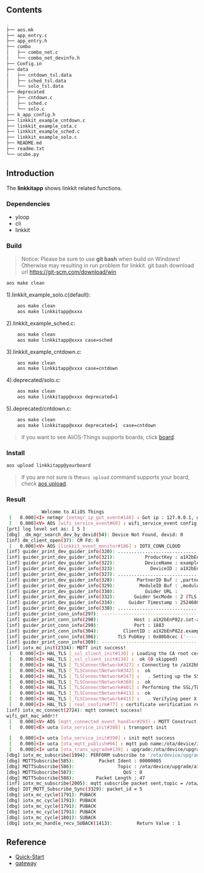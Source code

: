 ## Contents

```sh
.
├── aos.mk
├── app_entry.c
├── app_entry.h
├── combo
│   ├── combo_net.c
│   └── combo_net_devinfo.h
├── Config.in
├── data
│   ├── cntdown_tsl.data
│   ├── sched_tsl.data
│   └── solo_tsl.data
├── deprecated
│   ├── cntdown.c
│   ├── sched.c
│   └── solo.c
├── k_app_config.h
├── linkkit_example_cntdown.c
├── linkkit_example_cota.c
├── linkkit_example_sched.c
├── linkkit_example_solo.c
├── README.md
├── readme.txt
└── ucube.py


```

## Introduction

The **linkkitapp**  shows linkkit related functions.

### Dependencies

* yloop
* cli
* linkkit

### Build

> Notice: Please be sure to use **git bash** when build on Windows! Otherwise may resulting in run problem for linkkit. git bash download url https://git-scm.com/download/win

```sh
aos make clean
```

1).linkkit_example_solo.c(default):

```sh
    aos make clean
    aos make linkkitapp@xxxx
```

2).linkkit_example_sched.c:

```sh
    aos make clean
    aos make linkkitapp@xxxx case=sched
```

3).linkkit_example_cntdown.c:

```sh
    aos make clean
    aos make linkkitapp@xxxx case=cntdown
```

4).deprecated/solo.c:

```sh
    aos make clean
    aos make linkkitapp@xxxx deprecated=1
```

5).deprecated/cntdown.c:

```sh
    aos make clean
    aos make linkkitapp@xxxx deprecated=1  case=cntdown
```

> if you want to see AliOS-Things supports boards, click [board](../../../board).

### Install

```sh
aos upload linkkitapp@yourboard
```

> if you are not sure is the`aos upload` command supports your board, check [aos upload](../../../build/site_scons/upload).

### Result

```sh
             Welcome to AliOS Things
 [   0.000]<I> netmgr [netmgr_ip_got_event#140] : Got ip : 127.0.0.1, gw : 127.0.0.1, mask : 255.255.255.0
 [   0.000]<V> AOS [wifi_service_event#60] : wifi_service_event config.ssid cisco-15A7
[prt] log level set as: [ 5 ]
[dbg] _dm_mgr_search_dev_by_devid(54): Device Not Found, devid: 0
[inf] dm_client_open(37): CM Fd: 0
 [   0.000]<V> AOS [linkkit_event_monitor#186] : IOTX_CONN_CLOUD
[inf] guider_print_dev_guider_info(320): ....................................................
[inf] guider_print_dev_guider_info(321):           ProductKey : a1X2bEnP82z
[inf] guider_print_dev_guider_info(322):           DeviceName : example1
[inf] guider_print_dev_guider_info(323):             DeviceID : a1X2bEnP82z.example1
[inf] guider_print_dev_guider_info(327): ....................................................
[inf] guider_print_dev_guider_info(328):        PartnerID Buf : ,partner_id=example.demo.partner-id
[inf] guider_print_dev_guider_info(329):         ModuleID Buf : ,module_id=example.demo.module-id
[inf] guider_print_dev_guider_info(330):           Guider URL :
[inf] guider_print_dev_guider_info(332):       Guider SecMode : 2 (TLS + Direct)
[inf] guider_print_dev_guider_info(334):     Guider Timestamp : 2524608000000
[inf] guider_print_dev_guider_info(338): ....................................................
[inf] guider_print_conn_info(297): -----------------------------------------
[inf] guider_print_conn_info(298):             Host : a1X2bEnP82z.iot-as-mqtt.cn-shanghai.aliyuncs.com
[inf] guider_print_conn_info(299):             Port : 1883
[inf] guider_print_conn_info(304):         ClientID : a1X2bEnP82z.example1|securemode=2,timestamp=2524608000000,signmethod=hmacsha1,gw=0,ext=0,partner_id=example.demo.partner-id,module_id=example.demo.module-id|
[inf] guider_print_conn_info(306):       TLS PubKey : 0x80b8cec ('-----BEGIN CERTI ...')
[inf] guider_print_conn_info(309): -----------------------------------------
[inf] iotx_mc_init(2334): MQTT init success!
 [   0.000]<I> HAL_TLS [_ssl_client_init#130] : Loading the CA root certificate ...
 [   0.000]<I> HAL_TLS [_ssl_client_init#138] :  ok (0 skipped)
 [   0.000]<I> HAL_TLS [_TLSConnectNetwork#327] : Connecting to /a1X2bEnP82z.iot-as-mqtt.cn-shanghai.aliyuncs.com/1883...
 [   0.000]<I> HAL_TLS [_TLSConnectNetwork#342] :  ok
 [   0.000]<I> HAL_TLS [_TLSConnectNetwork#347] :   . Setting up the SSL/TLS structure...
 [   0.000]<I> HAL_TLS [_TLSConnectNetwork#360] :  ok
 [   0.000]<I> HAL_TLS [_TLSConnectNetwork#401] : Performing the SSL/TLS handshake...
 [   0.000]<I> HAL_TLS [_TLSConnectNetwork#411] :  ok
 [   0.000]<I> HAL_TLS [_TLSConnectNetwork#415] :   . Verifying peer X.509 certificate..
 [   0.000]<I> HAL_TLS [_real_confirm#77] : certificate verification result: 0x00
[inf] iotx_mc_connect(2724): mqtt connect success!
wifi_get_mac_addr!!
 [   0.000]<V> AOS [mqtt_connected_event_handler#293] : MQTT Construct  OTA start
 [   0.000]<E> uota [ota_service_init#388] : transport init

 [   0.000]<I> uota [ota_service_init#390] : init mqtt success
 [   0.000]<I> uota [ota_mqtt_publish#66] : mqtt pub name:/ota/device/inform/a1X2bEnP82z/example1 msg:{"id":0,"params":{"version":"app-1.0.0-20181130.1924"}}
 [   0.000]<I> uota [ota_trans_upgrade#139] : upgrade:/ota/device/upgrade/a1X2bEnP82z/example1
[dbg] iotx_mc_subscribe(1994): PERFORM subscribe to '/ota/device/upgrade/a1X2bEnP82z/example1' (msgId=5)
[dbg] MQTTSubscribe(585):         Packet Ident : 00000005
[dbg] MQTTSubscribe(586):                Topic : /ota/device/upgrade/a1X2bEnP82z/example1
[dbg] MQTTSubscribe(587):                  QoS : 0
[dbg] MQTTSubscribe(588):        Packet Length : 47
[inf] iotx_mc_subscribe(2005): mqtt subscribe packet sent,topic = /ota/device/upgrade/a1X2bEnP82z/example1!
[dbg] IOT_MQTT_Subscribe_Sync(3329): packet_id = 5
[dbg] iotx_mc_cycle(1791): PUBACK
[dbg] iotx_mc_cycle(1791): PUBACK
[dbg] iotx_mc_cycle(1791): PUBACK
[dbg] iotx_mc_cycle(1791): PUBACK
[dbg] iotx_mc_cycle(1801): SUBACK
[dbg] iotx_mc_handle_recv_SUBACK(1413):         Return Value : 1

```

## Reference

* [Quick-Start](https://github.com/alibaba/AliOS-Things/wiki/Quick-Start)
* [gateway](https://code.aliyun.com/edward.yangx/public-docs/wikis/user-guide/linkkit/Prog_Guide/API/Linkkit_Provides)
